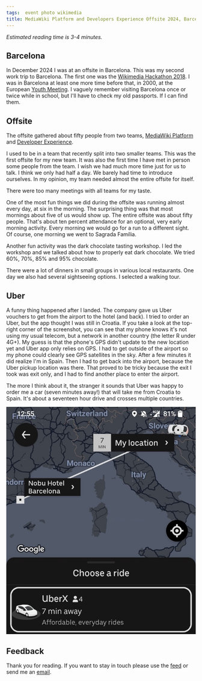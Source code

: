 ```yaml
---
tags:  event photo wikimedia
title: MediaWiki Platform and Developers Experience Offsite 2024, Barcelona, Spain
---
```

*Estimated reading time is 3-4 minutes.*

## Barcelona

In December 2024 I was at an offsite in Barcelona. This was my second work trip to Barcelona. The first one was the [Wikimedia Hackathon 2018](https://filipin.eu/wikimedia-hackathon-2018). I was in Barcelona at least one more time before that, in 2000, at the European [Youth Meeting](https://en.wikipedia.org/wiki/List_of_cities_hosting_Taiz%C3%A9_meetings). I vaguely remember visiting Barcelona once or twice while in school, but I'll have to check my old passports. If I can find them.

## Offsite

The offsite gathered about fifty people from two teams, [MediaWiki Platform](https://www.mediawiki.org/wiki/MediaWiki_Platform_Team) and [Developer Experience](https://www.mediawiki.org/wiki/Developer_Experience).

I used to be in a team that recently split into two smaller teams. This was the first offsite for my new team. It was also the first time I have met in person some people from the team. I wish we had much more time just for us to talk. I think we only had half a day. We barely had time to introduce ourselves. In my opinion, my team needed almost the entire offsite for itself.

There were too many meetings with all teams for my taste.

One of the most fun things we did during the offsite was running almost every day, at six in the morning. The surprising thing was that most mornings about five of us would show up. The entire offsite was about fifty people. That's about ten percent attendance for an optional, very early morning activity. Every morning we would go for a run to a different sight. Of course, one morning we went to Sagrada Família.

Another fun activity was the dark chocolate tasting workshop. I led the workshop and we talked about how to properly eat dark chocolate. We tried 60%, 70%, 85% and 95% chocolate.

There were a lot of dinners in small groups in various local restaurants. One day we also had several sightseeing options. I selected a walking tour.

## Uber

A funny thing happened after I landed. The company gave us Uber vouchers to get from the airport to the hotel (and back). I tried to order an Uber, but the app thought I was still in Croatia. If you take a look at the top-right corner of the screenshot, you can see that my phone knows it's not using my usual telecom, but a network in another country (the letter R under 4G+). My guess is that the phone's GPS didn't update to the new location yet and Uber app only relies on GPS. I had to get outside of the airport so my phone could clearly see GPS satellites in the sky. After a few minutes it did realize I'm in Spain. Then I had to get back into the airport, because the Uber pickup location was there. That proved to be tricky because the exit I took was exit only, and I had to find another place to enter the airport.

The more I think about it, the stranger it sounds that Uber was happy to order me a car (seven minutes away\!) that will take me from Croatia to Spain. It's about a seventeen hour drive and crosses multiple countries.

![Uber](assets/2025/mediawiki-and-developer-experience-offsite-2024.jpg "Uber")

## Feedback

Thank you for reading. If you want to stay in touch please use the [feed](feed.xml) or send me an [email](mailto:zeljko@filipin.eu).
